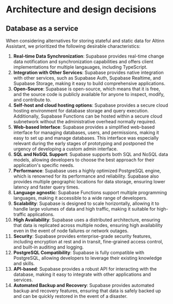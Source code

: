 # Architecture and design decisions

## Database as a service

When considering alternatives for storing stateful and static data for Altinn Assistant, we prioritized the following desirable characteristics:

1. **Real-time Data Synchronization**: Supabase provides real-time change data notification and synchronization capabilities and offers client implementations for multiple langauages, including TypeScript.
2. **Integration with Other Services**: Supabase provides native integration with other services, such as Supabase Auth, Supabase Realtime, and Supabase Storage, making it easy to build comprehensive applications.
3. **Open-Source**: Supabase is open-source, which means that it is free, and the source code is publicly available for anyone to inspect, modify, and contribute to.
4. **Self-host and cloud hosting options**: Supabase provides a secure cloud hosting environment for database storage and query execution. Additionally, Supabase Functions can be hosted within a secure cloud subnetwork without the administrative overhead normally required.
5. **Web-based Interface**: Supabase provides a simplified web-based interface for managing databases, users, and permissions, making it easy to set up and manage databases. This interface was especially relevant during the early stages of prototyping and postponed the urgency of developing a custom admin interface.
6. **SQL and NoSQL Support**: Supabase supports both SQL and NoSQL data models, allowing developers to choose the best approach for their application's specific needs.
7. **Performance**: Supabase uses a highly optimized PostgreSQL engine, which is renowned for its performance and reliability. Supabase also provides multiple geographic locations for data storage, ensuring lower latency and faster query times.
8. **Language agnostic**: Supabase Functions support multiple programming languages, making it accessible to a wide range of developers.
9. **Scalability**: Supabase is designed to scale horizontally, allowing it to handle large volumes of data and high traffic, making it suitable for high-traffic applications. 
10. **High Availability**: Supabase uses a distributed architecture, ensuring that data is replicated across multiple nodes, ensuring high availability even in the event of node failures or network outages.
11. **Security**: Supabase provides enterprise-grade security features, including encryption at rest and in transit, fine-grained access control, and built-in auditing and logging.
12.  **PostgreSQL Compatibility**: Supabase is fully compatible with PostgreSQL, allowing developers to leverage their existing knowledge and skills.
13. **API-based**: Supabase provides a robust API for interacting with the database, making it easy to integrate with other applications and services.
14. **Automated Backup and Recovery**: Supabase provides automated backup and recovery features, ensuring that data is safely backed up and can be quickly restored in the event of a disaster.



  